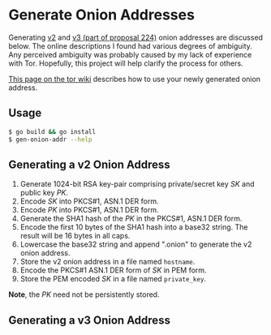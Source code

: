 Generate Onion Addresses
============

Generating [v2](https://gitweb.torproject.org/torspec.git/tree/rend-spec-v2.txt) and [v3 (part of proposal 224)](https://gitweb.torproject.org/torspec.git/tree/rend-spec-v3.txt) onion addresses are discussed below. The online descriptions I found had various degrees of ambiguity. Any perceived ambiguity was probably caused by my lack of experience with Tor. Hopefully, this project will help clarify the process for others.

[This page on the tor wiki](https://trac.torproject.org/projects/tor/wiki/doc/NextGenOnions#Howtosetupyourownprop224service) describes how to use your newly generated onion address.

## Usage

```bash
$ go build && go install
$ gen-onion-addr --help
```

## Generating a v2 Onion Address

1. Generate 1024-bit RSA key-pair comprising private/secret key *SK* and public key *PK*.
2. Encode *SK* into PKCS#1, ASN.1 DER form.
3. Encode *PK* into PKCS#1, ASN.1 DER form.
4. Generate the SHA1 hash of the *PK* in the PKCS#1, ASN.1 DER form.
5. Encode the first 10 bytes of the SHA1 hash into a base32 string. The result will be 16 bytes in all caps.
6. Lowercase the base32 string and append ".onion" to generate the v2 onion address.
7. Store the v2 onion address in a file named `hostname`.
8. Encode the PKCS#1 ASN.1 DER form of *SK* in PEM form.
9. Store the PEM encoded *SK* in a file named `private_key`.

**Note**, the *PK* need not be persistently stored.

## Generating a v3 Onion Address

